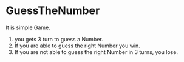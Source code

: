 # GuessTheNumber
It is simple Game.
1. you gets 3 turn to guess a Number.
2. If you are able to guess the right Number you win.
3. If you are not able to guess the right Number in 3 turns, you lose.

